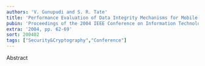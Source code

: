 ```yaml
---
authors: 'V. Gunupudi and S. R. Tate'
title: 'Performance Evaluation of Data Integrity Mechanisms for Mobile Agents'
pubin: 'Proceedings of the 2004 IEEE Conference on Information Technology: Coding and Computing (ITCC), Information Assurance and Security Track'
extra: '2004, pp. 62-69'
sort: 200402
tags: ["Security&Cryptography","Conference"]
---
```

Abstract


